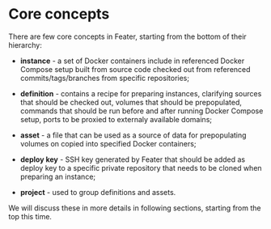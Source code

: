 # Core concepts

There are few core concepts in Feater, starting from the bottom of their
hierarchy:

- **instance** - a set of Docker containers include in referenced Docker
  Compose setup built from source code checked out from referenced
  commits/tags/branches from specific repositories;

- **definition** - contains a recipe for preparing instances, clarifying
  sources that should be checked out, volumes that should be
  prepopulated, commands that should be run before and after running
  Docker Compose setup, ports to be proxied to externaly available
  domains;

- **asset** - a file that can be used as a source of data for
  prepopulating volumes on copied into specified Docker containers;

- **deploy key** - SSH key generated by Feater that should be added as
  deploy key to a specific private repository that needs to be cloned
  when preparing an instance;

- **project** - used to group definitions and assets.

We will discuss these in more details in following sections, starting
from the top this time.
